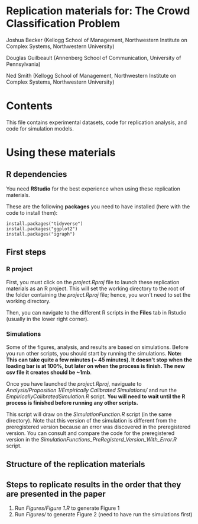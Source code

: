 # Replication materials for:  The Crowd Classification Problem
Joshua Becker (Kellogg School of Management, Northwestern Institute on Complex Systems, Northwestern University) 

Douglas Guilbeault (Annenberg School of Communication, University of Pennsylvania) 

Ned Smith (Kellogg School of Management, Northwestern Institute on Complex Systems, Northwestern University) 

# Contents

This file contains experimental datasets, code for replication analysis, and code for simulation models.

# Using these materials

## R dependencies

You need **RStudio** for the best experience when using these replication materials. 

These are the following **packages** you need to have installed (here with the code to install them):
```
install.packages("tidyverse")
install.packages("ggplot2")
install.packages("igraph")
```

## First steps

### R project

First, you must click on the *project.Rproj* file to launch these replication materials as an R project. This will set the working directory to the root of the folder containing the *project.Rproj* file; hence, you won't need to set the working directory.

Then, you can navigate to the different R scripts in the **Files** tab in Rstudio (usually in the lower right corner).

### Simulations

Some of the figures, analysis, and results are based on simulations. Before you run other scripts, you should start by running the simulations. **Note: This can take quite a few minutes (~ 45 minutes). It doesn't stop when the loading bar is at 100%, but later on when the process is finish. The new csv file it creates should be ~1mb**.

Once you have launched the *project.Rproj*, naviguate to *Analysis/Proposition 1/Empirically Calibrated Simulations/* and run the *EmpiricallyCalibratedSimulation.R* script. **You will need to wait until the R process is finished before running any other scripts.**

This script will draw on the *SimulationFunction.R* script (in the same directory). Note that this version of the simulation is different from the preregistered version because an error was discovered in the preregistered version. You can consult and compare the code for the preregistered version in the *SimulationFunctions_PreRegisterd_Version_With_Error.R* script.

## Structure of the replication materials

## Steps to replicate results in the order that they are presented in the paper

1. Run *Figures/Figure 1.R* to generate Figure 1
2. Run *Figures/* to generate Figure 2 (need to have run the simulations first)